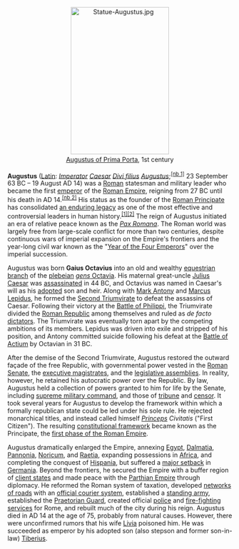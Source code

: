 <div style="text-align: center; margin: 25px 0 10px;"><a href="/wiki/File:Statue-Augustus.jpg" class="image"><img alt="Statue-Augustus.jpg" src="https://upload.wikimedia.org/wikipedia/commons/thumb/e/eb/Statue-Augustus.jpg/220px-Statue-Augustus.jpg" decoding="async" width="220" height="330" srcset="//upload.wikimedia.org/wikipedia/commons/thumb/e/eb/Statue-Augustus.jpg/330px-Statue-Augustus.jpg 1.5x, //upload.wikimedia.org/wikipedia/commons/thumb/e/eb/Statue-Augustus.jpg/440px-Statue-Augustus.jpg 2x" data-file-width="1500" data-file-height="2250"></a><div style="line-height:normal;padding-bottom:0.2em;padding-top:0.2em;"><a href="/wiki/Augustus_of_Prima_Porta" title="Augustus of Prima Porta">Augustus of Prima Porta</a>, 1st century</div></div>

<p><b>Augustus</b> (<a href="/wiki/Latin_language" class="mw-redirect" title="Latin language">Latin</a>: <i lang="la"><a href="/wiki/Imperator" title="Imperator">Imperator</a> <a href="/wiki/Caesar_(title)" title="Caesar (title)">Caesar</a> <a href="/wiki/Divi_filius" title="Divi filius">Divi filius</a> <a href="/wiki/Augustus_(honorific)" class="mw-redirect" title="Augustus (honorific)">Augustus</a></i>;<sup id="cite_ref-1" class="reference"><a href="#cite_note-1">[nb 1]</a></sup> 23 September 63 BC – 19 August AD 14) was a <a href="/wiki/Ancient_Rome" title="Ancient Rome">Roman</a> statesman and military leader who became the first <a href="/wiki/Roman_emperor" title="Roman emperor">emperor</a> of the <a href="/wiki/Roman_Empire" title="Roman Empire">Roman Empire</a>, reigning from 27 BC until his death in AD 14.<sup id="cite_ref-2" class="reference"><a href="#cite_note-2">[nb 2]</a></sup> His status as the founder of the <a href="/wiki/Roman_Principate" class="mw-redirect" title="Roman Principate">Roman Principate</a> has consolidated <a href="/wiki/Augustan_reform" class="mw-redirect" title="Augustan reform">an enduring legacy</a> as one of the most effective and controversial leaders in human history.<sup id="cite_ref-3" class="reference"><a href="#cite_note-3">[1]</a></sup><sup id="cite_ref-4" class="reference"><a href="#cite_note-4">[2]</a></sup> The reign of Augustus initiated an era of relative peace known as the <i><a href="/wiki/Pax_Romana" title="Pax Romana">Pax Romana</a></i>. The Roman world was largely free from large-scale conflict for more than two centuries, despite continuous wars of imperial expansion on the Empire's frontiers and the year-long civil war known as the "<a href="/wiki/Year_of_the_Four_Emperors" title="Year of the Four Emperors">Year of the Four Emperors</a>" over the imperial succession.
</p>
<p>Augustus was born <b>Gaius Octavius</b> into an old and wealthy <a href="/wiki/Equites" title="Equites">equestrian branch</a> of the <a href="/wiki/Plebs" title="Plebs">plebeian</a> <a href="/wiki/Octavia_(gens)" title="Octavia (gens)"><i>gens</i> Octavia</a>. His maternal great-uncle <a href="/wiki/Julius_Caesar" title="Julius Caesar">Julius Caesar</a> was <a href="/wiki/Assassination_of_Julius_Caesar" title="Assassination of Julius Caesar">assassinated</a> in 44 BC, and Octavius was named in Caesar's will as his <a href="/wiki/Adoption_in_ancient_Rome" title="Adoption in ancient Rome">adopted</a> son and heir. Along with <a href="/wiki/Mark_Antony" title="Mark Antony">Mark Antony</a> and <a href="/wiki/Marcus_Aemilius_Lepidus_(triumvir)" title="Marcus Aemilius Lepidus (triumvir)">Marcus Lepidus</a>, he formed the <a href="/wiki/Second_Triumvirate" title="Second Triumvirate">Second Triumvirate</a> to defeat the assassins of Caesar. Following their victory at the <a href="/wiki/Battle_of_Philippi" title="Battle of Philippi">Battle of Philippi</a>, the Triumvirate divided the <a href="/wiki/Roman_Republic" title="Roman Republic">Roman Republic</a> among themselves and ruled as <i>de facto</i> <a href="/wiki/Roman_dictator" title="Roman dictator">dictators</a>. The Triumvirate was eventually torn apart by the competing ambitions of its members. Lepidus was driven into exile and stripped of his position, and Antony committed suicide following his defeat at the <a href="/wiki/Battle_of_Actium" title="Battle of Actium">Battle of Actium</a> by Octavian in 31 BC.
</p>
<p>After the demise of the Second Triumvirate, Augustus restored the outward façade of the free Republic, with governmental power vested in the <a href="/wiki/Roman_Senate" title="Roman Senate">Roman Senate</a>, the <a href="/wiki/Roman_magistrate" title="Roman magistrate">executive magistrates</a>, and the <a href="/wiki/Roman_assemblies" title="Roman assemblies">legislative assemblies</a>. In reality, however, he retained his autocratic power over the Republic. By law, Augustus held a collection of powers granted to him for life by the Senate, including <a href="/wiki/Commander-in-chief" title="Commander-in-chief">supreme military command</a>, and those of <a href="/wiki/Tribune" title="Tribune">tribune</a> and <a href="/wiki/Roman_censor" title="Roman censor">censor</a>. It took several years for Augustus to develop the framework within which a formally republican state could be led under his sole rule. He rejected monarchical titles, and instead called himself <i><a href="/wiki/Princeps" title="Princeps">Princeps</a> Civitatis</i> ("First Citizen"). The resulting <a href="/wiki/Constitution_of_the_Roman_Empire" title="Constitution of the Roman Empire">constitutional framework</a> became known as the Principate, the <a href="/wiki/History_of_the_Roman_Empire" title="History of the Roman Empire">first phase of the Roman Empire</a>.
</p>
<p>Augustus dramatically enlarged the Empire, annexing <a href="/wiki/Egypt_(Roman_province)" title="Egypt (Roman province)">Egypt</a>, <a href="/wiki/Dalmatia_(Roman_province)" title="Dalmatia (Roman province)">Dalmatia</a>, <a href="/wiki/Pannonia" title="Pannonia">Pannonia</a>, <a href="/wiki/Noricum" title="Noricum">Noricum</a>, and <a href="/wiki/Raetia" title="Raetia">Raetia</a>, expanding possessions in <a href="/wiki/Africa_(Roman_province)" title="Africa (Roman province)">Africa</a>, and completing the conquest of <a href="/wiki/Hispania" title="Hispania">Hispania</a>, but suffered a <a href="/wiki/Battle_of_the_Teutoburg_Forest" title="Battle of the Teutoburg Forest">major setback</a> in <a href="/wiki/Germania" title="Germania">Germania</a>. Beyond the frontiers, he secured the Empire with a buffer region of <a href="/wiki/Client_state" title="Client state">client states</a> and made peace with the <a href="/wiki/Parthian_Empire" title="Parthian Empire">Parthian Empire</a> through diplomacy. He reformed the Roman system of taxation, developed <a href="/wiki/Roman_roads" title="Roman roads">networks of roads</a> with an <a href="/wiki/Cursus_publicus" title="Cursus publicus">official courier system</a>, established a <a href="/wiki/Standing_army" title="Standing army">standing army</a>, established the <a href="/wiki/Praetorian_Guard" title="Praetorian Guard">Praetorian Guard</a>, created official <a href="/wiki/Cohortes_urbanae" title="Cohortes urbanae">police</a> and <a href="/wiki/Vigiles" title="Vigiles">fire-fighting services</a> for Rome, and rebuilt much of the city during his reign. Augustus died in AD 14 at the age of 75, probably from natural causes. However, there were unconfirmed rumors that his wife <a href="/wiki/Livia" title="Livia">Livia</a> poisoned him. He was succeeded as emperor by his adopted son (also stepson and former son-in-law) <a href="/wiki/Tiberius" title="Tiberius">Tiberius</a>.
</p>
